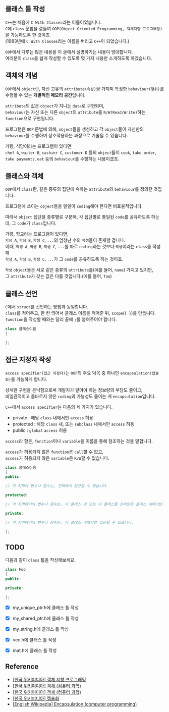 ## 클래스 틀 작성

`C++`는 처음에 `C With Classes`라는 이름이었습니다.   
`C`에 `class` 문법을 곁들여 `OOP(Object Oriented Programming, 객체지향 프로그래밍)`을 가능하도록 한 것이죠.   
(1983년에 `C With Classes`라는 이름을 버리고 `C++`이 되었습니다.)

`OOP`에서 다루는 많은 내용을 이 글에서 설명하기는 내용이 방대합니다.   
여러분이 `class`를 쉽게 작성할 수 있도록 몇 가지 내용만 소개하도록 하겠습니다.

## 객체의 개념

`OOP`에서 `object`란, 자신 고유의 `attribute(속성)`을 가지며 특정한 `behaviour(행위)`를 수행할 수 있는 **개별적인 메모리 공간**입니다.

`attribute`의 값은 `object`가 지니는 `data`로 구현되며,    
`behaviour`는 자신 또는 다른 `object`의 `attribute`를 `R/W(Read/Write)`하는 `function`으로 구현됩니다.

프로그램은 `OOP` 문법에 의해, `object`들을 생성하고 각 `object`들이 자신만의 `behaviour`를 수행하며 상호작용하는 과정으로 기술될 수 있습니다.

가령, 식당이라는 프로그램이 있다면   
`chef A`, `waiter B`, `cashier C`, `customer D` 등의 `object`들이 `cook`, `take order`, `take payments`, `eat` 등의 `behaviour`를 수행하는 내용이겠죠.   

## 클래스와 객체

`OOP`에서 `class`란, 같은 종류의 집단에 속하는 `attribute`와 `behaviour`를 정의한 것입니다.

프로그램에 쓰이는 `object`들을 일일이 `coding`해야 한다면 비효율적입니다.

따라서 `object` 집단을 종류별로 구분해, 각 집단별로 통일된 `code`를 공유하도록 하는데, 그 `code`가 `class`입니다.

가령, 학교라는 프로그램이 있다면,   
`학생 A`, `학생 B`, `학생 C`, `...`의 엄청난 수의 `학생`들이 존재할 겁니다.   
이때, `학생 A`, `학생 B`, `학생 C`, `...`를 따로 `coding`하는 것보다 `학생`이라는 `class`를 작성해   
`학생 A`, `학생 B`, `학생 C`, `...`가 그 `code`를 공유하도록 하는 것이죠.

`학생` `object`들은 서로 같은 종류의 `attribute`를(예를 들어, `name`) 가지고 있지만,   
그 `attribute`가 갖는 값은 다를 것입니다.(예를 들어, `Tom`)

## 클래스 선언

`C`에서 `struct`를 선언하는 방법과 동일합니다.   
`class`를 적어주고, 한 칸 띄어서 클래스 이름을 적어준 뒤, `scope`(`{ }`)를 만듭니다.   
`function`을 작성할 때와는 달리 끝에 `;`를 붙여주어야 합니다.

```cpp
class 클래스이름
{

};
```

## 접근 지정자 작성

`access specifier(접근 지정자)`는 `OOP`의 주요 덕목 중 하나인 `encapsulation(캡슐화)`를 가능하게 합니다.

상세한 구현을 은닉함으로써 개발자가 알아야 하는 정보량의 부담도 줄이고,   
비일관적이고 올바르지 않은 `coding`의 가능성도 줄이는 게 `encapsulation`입니다.

`C++`에서 `access specifier`는 다음의 세 가지가 있습니다.

- private : 해당 `class` 내에서만 `access` 허용
- protected : 해당 `class` 내, 또는 `subclass` 내에서만 `access` 허용
- public : `global` `access` 허용

`access`라 함은, `function`이나 `variable`을 이름을 통해 참조하는 것을 말합니다.

`access`가 허용되지 않은 `function`은 `call`할 수 없고,   
`access`가 허용되지 않은 `variable`은 `R/W`할 수 없습니다.

```cpp
class 클래스이름
{
public:

// 이 지역의 변수나 함수는, 전역에서 접근할 수 있습니다.

protected:

// 이 지역에서의 변수나 함수는, 이 클래스 내 또는 이 클래스를 상속받은 클래스 내에서만 접근할 수 있습니다.

private:

// 이 지역에서의 변수나 함수는, 이 클래스 내에서만 접근할 수 있습니다.

};
```

## TODO

다음과 같이 `class` 틀을 작성해보세요.
```cpp
class Foo
{
public:

private:

};
```

- [X] my_unique_ptr.h에 클래스 틀 작성
- [X] my_shared_ptr.h에 클래스 틀 작성
- [X] my_string.h에 클래스 틀 작성
- [X] vec.h에 클래스 틀 작성
- [X] mat.h에 클래스 틀 작성


## Reference

- [\[한국 위키피디아\] 객체 지향 프로그래밍](https://ko.wikipedia.org/wiki/%EA%B0%9D%EC%B2%B4_%EC%A7%80%ED%96%A5_%ED%94%84%EB%A1%9C%EA%B7%B8%EB%9E%98%EB%B0%8D)   
- [\[한국 위키피디아\] 객체 (컴퓨터 과학)](https://ko.wikipedia.org/wiki/%EA%B0%9D%EC%B2%B4_(%EC%BB%B4%ED%93%A8%ED%84%B0_%EA%B3%BC%ED%95%99))   
- [\[한국 위키피디아\] 객체 (컴퓨터 과학)](https://ko.wikipedia.org/wiki/%ED%81%B4%EB%9E%98%EC%8A%A4_(%EC%BB%B4%ED%93%A8%ED%84%B0_%ED%94%84%EB%A1%9C%EA%B7%B8%EB%9E%98%EB%B0%8D))   
- [\[한국 위키피디아\] 캡슐화](https://ko.wikipedia.org/wiki/%EC%BA%A1%EC%8A%90%ED%99%94)   
- [\[English Wikipedia\] Encapsulation (computer programming)](https://en.wikipedia.org/wiki/Encapsulation_(computer_programming))
